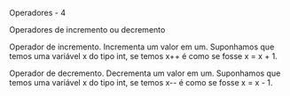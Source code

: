 
Operadores - 4

Operadores de incremento ou decremento

Operador de incremento. 
Incrementa um valor em um. 
Suponhamos que temos uma variável x do tipo int, se temos x++ é como se fosse x = x + 1.

Operador de decremento. 
Decrementa um valor em um. 
Suponhamos que temos uma variável x do tipo int, se temos x-- é como se fosse x = x - 1.


